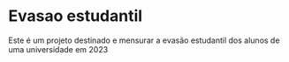 # Evasao estudantil
Este é um projeto destinado e mensurar a evasão estudantil dos alunos de uma universidade em 2023
